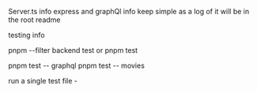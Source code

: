 Server.ts info 
express and graphQl info keep simple as a log of it will be in the root readme


testing info 

pnpm --filter backend test
 or 
 pnpm test

pnpm test -- graphql
pnpm test -- movies





run a single test file - 



